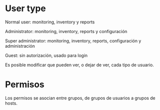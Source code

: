 # User type
Normal user: monitoring, inventory y reports

Administrator: monitoring, inventory, reports y configuración

Super administrator: monitoring, inventory, reports, configuración y administración

Guest: sin autorización, usado para login


Es posible modificar que pueden ver, o dejar de ver, cada tipo de usuario.




# Permisos
Los permisos se asocian entre grupos, de grupos de usuarios a grupos de hosts.
